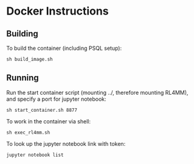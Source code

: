 # Docker Instructions

## Building

To build the container (including PSQL setup):

```
sh build_image.sh
```

## Running

Run the start container script (mounting ../, therefore mounting RL4MM), and specify a port for jupyter notebook:

```
sh start_container.sh 8877
```

To work in the container via shell:

```
sh exec_rl4mm.sh
```

To look up the jupyter notebook link with token:

```
jupyter notebook list
```
